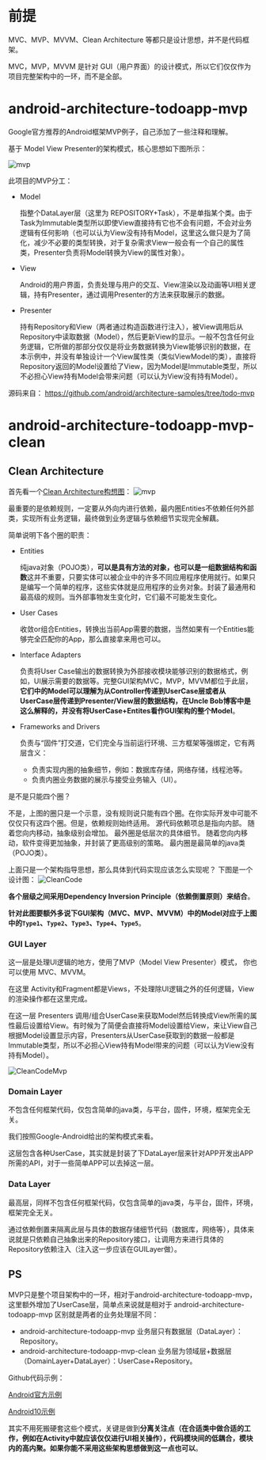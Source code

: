 # 前提

MVC、MVP、MVVM、Clean Architecture 等都只是设计思想，并不是代码框架。

MVC，MVP，MVVM 是针对 GUI（用户界面）的设计模式，所以它们仅仅作为项目完整架构中的一环，而不是全部。

# android-architecture-todoapp-mvp

Google官方推荐的Android框架MVP例子，自己添加了一些注释和理解。

基于 Model View Presenter的架构模式，核心思想如下图所示：

![mvp](docs/images/mvp.png)

此项目的MVP分工：

- Model

  指整个DataLayer层（这里为 REPOSITORY+Task），不是单指某个类。由于Task为Immutable类型所以即使View直接持有它也不会有问题，不会对业务逻辑有任何影响（也可以认为View没有持有Model，这里这么做只是为了简化，减少不必要的类型转换，对于复杂需求View一般会有一个自己的属性类，Presenter负责将Model转换为View的属性对象）。

- View

  Android的用户界面，负责处理与用户的交互、View渲染以及动画等UI相关逻辑，持有Presenter，通过调用Presenter的方法来获取展示的数据。

- Presenter 

  持有Repository和View（两者通过构造函数进行注入），被View调用后从Repository中读取数据（Model），然后更新View的显示。一般不包含任何业务逻辑，它所做的那部分仅仅是将业务数据转换为View能够识别的数据，在本示例中，并没有单独设计一个View属性类（类似ViewModel的类），直接将Repository返回的Model设置给了View，因为Model是Immutable类型，所以不必担心View持有Model会带来问题（可以认为View没有持有Model）。

源码来自：
https://github.com/android/architecture-samples/tree/todo-mvp

# android-architecture-todoapp-mvp-clean

## Clean Architecture

首先看一个[Clean Architecture构想图](https://blog.cleancoder.com/uncle-bob/2012/08/13/the-clean-architecture.html)：
![mvp](docs/images/CleanArchitecture.jpg)

最重要的是依赖规则，一定要从外向内进行依赖，最内圈Entities不依赖任何外部类，实现所有业务逻辑，最终做到业务逻辑与依赖细节实现完全解藕。

简单说明下各个圈的职责：

- Entities 

  纯java对象（POJO类），**可以是具有方法的对象，也可以是一组数据结构和函数**这并不重要，只要实体可以被企业中的许多不同应用程序使用就行。如果只是编写一个简单的程序，这些实体就是应用程序的业务对象。封装了最通用和最高级的规则。当外部事物发生变化时，它们最不可能发生变化。

- User Cases 

  收敛or组合Entities，转换出当前App需要的数据，当然如果有一个Entities能够完全匹配你的App，那么直接拿来用也可以。

- Interface Adapters 

  负责将User Case输出的数据转换为外部接收模块能够识别的数据格式，例如，UI展示需要的数据等。完整GUI架构MVC，MVP，MVVM都位于此层，**它们中的Model可以理解为从Controller传递到UserCase层或者从UserCase层传递到Presenter/View层的数据结构，在Uncle Bob博客中是这么解释的，并没有将UserCase+Entites看作GUI架构的整个Model**。

- Frameworks and Drivers

  负责与“固件”打交道，它们完全与当前运行环境、三方框架等强绑定，它有两层含义：

  - 负责实现内圈的抽象细节，例如：数据库存储，网络存储，线程池等。
  - 负责内圈业务数据的展示与接受业务输入（UI）。

是不是只能四个圈？

不是，上图的圈只是一个示意，没有规则说只能有四个圈。在你实际开发中可能不仅仅只有这四个圈。但是，依赖规则始终适用。 源代码依赖项总是指向内部。 随着您向内移动，抽象级别会增加。 最外圈是低层次的具体细节。 随着您向内移动，软件变得更加抽象，并封装了更高级别的策略。 最内圈是最简单的java类（POJO类）。

上面只是一个架构指导思想，那么具体到代码实现应该怎么实现呢？
下图是一个设计图：
![CleanCode](docs/images/domain-architecture.png)

**各个层级之间采用Dependency Inversion Principle（依赖倒置原则）来结合**。

**针对此图要额外多说下GUI架构（MVC、MVP、MVVM）中的Model对应于上图中的`Type1`、`Type2`、`Type3`、`Type4`、`Type5`**。

### GUI Layer

这一层是处理UI逻辑的地方，使用了MVP（Model View Presenter）模式， 你也可以使用 MVC、MVVM。

在这里 Activity和Fragment都是Views，不处理除UI逻辑之外的任何逻辑，View的渲染操作都在这里完成。

在这一层 Presenters 调用/组合UserCase来获取Model然后转换成View所需的属性最后设置给View。有时候为了简便会直接将Model设置给View，来让View自己根据Model设置显示内容，Presenters从UserCase获取到的数据一般都是Immutable类型，所以不必担心View持有Model带来的问题（可以认为View没有持有Model）。

![CleanCodeMvp](docs/images/CleanCodeMvp.png)

### Domain Layer

不包含任何框架代码，仅包含简单的java类，与平台，固件，环境，框架完全无关。

我们按照Google-Android给出的架构模式来看。

这层包含各种UserCase，其实就是封装了下DataLayer层来针对APP开发出APP所需的API，对于一些简单APP可以去掉这一层。

### Data Layer

最高层，同样不包含任何框架代码，仅包含简单的java类，与平台，固件，环境，框架完全无关。

通过依赖倒置来隔离此层与具体的数据存储细节代码（数据库，网络等），具体来说就是只依赖自己抽象出来的Repository接口，让调用方来进行具体的Repository依赖注入（注入这一步应该在GUILayer做）。

## PS

MVP只是整个项目架构中的一环，相对于android-architecture-todoapp-mvp，这里额外增加了UserCase层，简单点来说就是相对于 android-architecture-todoapp-mvp 区别就是两者的业务处理层不同：

- android-architecture-todoapp-mvp 业务层只有数据层（DataLayer）：Repository。
- android-architecture-todoapp-mvp-clean 业务层为领域层+数据层（DomainLayer+DataLayer）：UserCase+Repository。

Github代码示例：

[Android官方示例](https://github.com/android/architecture-samples/tree/todo-mvp-clean)

[Android10示例](https://github.com/android10/Android-CleanArchitecture)

其实不用死搬硬套这些个模式，关键是做到**分离关注点（在合适类中做合适的工作，例如在Activity中就应该仅仅进行UI相关操作），代码模块间的低耦合，模块内的高内聚。如果你能不采用这些架构思想做到这一点也可以**。
